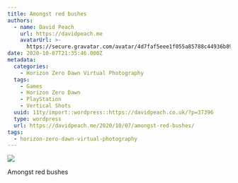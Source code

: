 ```yaml
---
title: Amongst red bushes
authors:
  - name: David Peach
    url: https://davidpeach.me
    avatarUrl: >-
      https://secure.gravatar.com/avatar/4d7faf5eee1f055a85788c44936b8995eaab6dfb004e7854ec747ccb272e91ee?s=96&d=mm&r=g
date: 2020-10-07T21:35:46.000Z
metadata:
  categories:
    - Horizon Zero Dawn Virtual Photography
  tags:
    - Games
    - Horizon Zero Dawn
    - PlayStation
    - Vertical Shots
  uuid: 11ty/import::wordpress::https://davidpeach.co.uk/?p=37396
  type: wordpress
  url: https://davidpeach.me/2020/10/07/amongst-red-bushes/
tags:
  - horizon-zero-dawn-virtual-photography
---
```

[![](/assets/amongst-red-bushes-1152x2048-Ky3SJGupdGcs.jpg)](/assets/amongst-red-bushes-1152x2048-Ky3SJGupdGcs.jpg)

Amongst red bushes